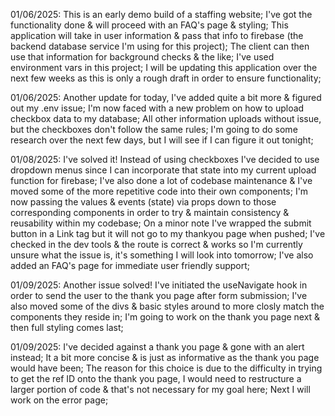 01/06/2025: This is an early demo build of a staffing website; I've got the functionality done & will proceed with an FAQ's page & styling; This application will take in user information & pass that info to firebase (the backend database service I'm using for this project); The client can then use that information for background checks & the like; I've used environment vars in this project; I will be updating this application over the next few weeks as this is only a rough draft in order to ensure functionality;

01/06/2025: Another update for today, I've added quite a bit more & figured out my .env issue; I'm now faced with a new problem on how to upload checkbox data to my database; All other information uploads without issue, but the checkboxes don't follow the same rules; I'm going to do some research over the next few days, but I will see if I can figure it out tonight;

01/08/2025: I've solved it! Instead of using checkboxes I've decided to use dropdown menus since I can incorporate that state into my current upload function for firebase; I've also done a lot of codebase maintenance & I've moved some of the more repetitive code into their own components; I'm now passing the values & events (state) via props down to those corresponding components in order to try & maintain consistency & reusability within my codebase; On a minor note I've wrapped the submit button in a Link tag but it will not go to my thankyou page when pushed; I've checked in the dev tools & the route is correct & works so I'm currently unsure what the issue is, it's something I will look into tomorrow; I've also added an FAQ's page for immediate user friendly support;

01/09/2025: Another issue solved! I've initiated the useNavigate hook in order to send the user to the thank you page after form submission; I've also moved some of the divs & basic styles around to more closly match the components they reside in; I'm going to work on the thank you page next & then full styling comes last;

01/09/2025: I've decided against a thank you page & gone with an alert instead; It a bit more concise & is just as informative as the thank you page would have been; The reason for this choice is due to the difficulty in trying to get the ref ID onto the thank you page, I would need to restructure a larger portion of code & that's not necessary for my goal here; Next I will work on the error page;

